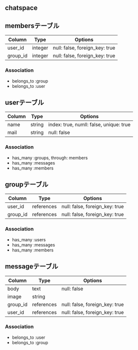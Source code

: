 ## chatspace

## membersテーブル

|Column|Type|Options|
|------|----|-------|
|user_id|integer|null: false, foreign_key: true|
|group_id|integer|null: false, foreign_key: true|

### Association
- belongs_to :group
- belongs_to :user

## userテーブル

|Column|Type|Options|
|------|----|-------|
|name|string|index: true, numll: false, unique: true|
|mail|string|null: false|

### Association
- has_many :groups, through: members
- has_many :messages
- has_many :members

## groupテーブル

|Column|Type|Options|
|------|----|-------|
|user_id|references|null: false, foreign_key: true|
|group_id|references|null: false, foreign_key: true|

### Association
- has_many :users
- has_many :messages
- has_many :members

## messageテーブル

|Column|Type|Options|
|------|----|-------|
|body|text|null: false|
|image|string| |
|group_id|references|null: false, foreign_key: true|
|user_id|references|null: false, foreign_key: true|

### Association
- belongs_to :user
- belongs_to :group